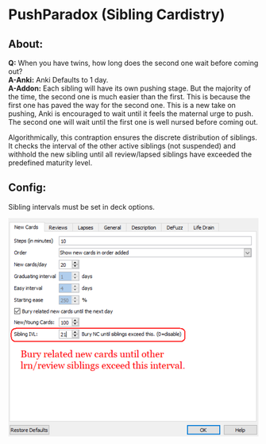 # PushParadox (Sibling Cardistry)

## About:
<b>Q:</b> When you have twins, how long does the second one wait before coming out?  
<b>A-Anki:</b>  Anki Defaults to 1 day.  
<b>A-Addon:</b> Each sibling will have its own pushing stage. But the majority of the time, the second one is much easier than the first. This is because the first one has paved the way for the second one. This is a new take on pushing, Anki is encouraged to wait until it feels the maternal urge to push. The second one will wait until the first one is well nursed before coming out.

Algorithmically, this contraption ensures the discrete distribution of siblings. It checks the interval of the other active siblings (not suspended) and withhold the new sibling until all review/lapsed siblings have exceeded the predefined maturity level.


## Config:
Sibling intervals must be set in deck options.

<img src="https://github.com/lovac42/PushParadox/blob/master/screenshots/menuopt.png?raw=true">
